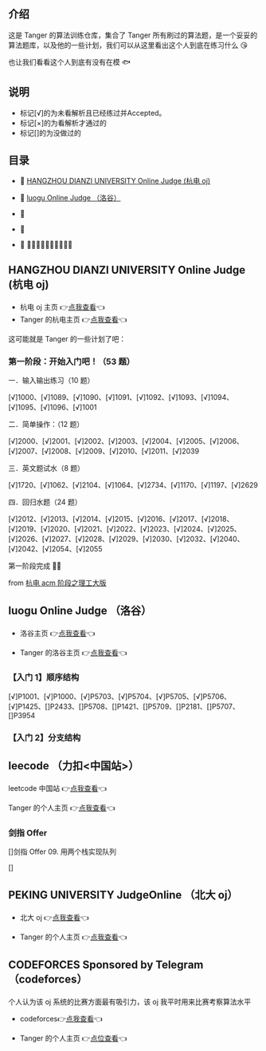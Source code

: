 ## 介绍

这是 Tanger 的算法训练仓库，集合了 Tanger 所有刷过的算法题，是一个妥妥的算法题库，以及他的一些计划，我们可以从这里看出这个人到底在练习什么 😘

也让我们看看这个人到底有没有在模 🐟

## 说明

- 标记[√]的为未看解析且已经练过并<view color="#DC143C">Accepted</view>。
- 标记[×]的为看解析才通过的
- 标记[]的为没做过的

## 目录

- 🥝 [HANGZHOU DIANZI UNIVERSITY Online Judge (杭电 oj)](#1)

* 🥥 [luogu Online Judge （洛谷）](#2)

* 🍈 [](#3)

* 🍉 [](#4)

* 🥑 [](#5)
  🍇🍋🍊🍍🍎🥭🍏🍐🍑🍒

## <p id="1">HANGZHOU DIANZI UNIVERSITY Online Judge (杭电 oj)</p>

- 杭电 oj 主页 👉[点我查看](http://acm.hdu.edu.cn/)👈
- Tanger 的杭电主页 👉[点我查看](http://acm.hdu.edu.cn/userstatus.php?user=1900730132)👈

这可能就是 Tanger 的一些计划了吧：

### 第一阶段：开始入门吧！（53 题）

一．输入输出练习（10 题）

[√]1000、[√]1089、[√]1090、[√]1091、[√]1092、[√]1093、[√]1094、[√]1095、[√]1096、[√]1001

二．简单操作：（12 题）

[√]2000、[√]2001、[√]2002、[√]2003、[√]2004、[√]2005、[√]2006、[√]2007、[√]2008、[√]2009、[√]2010、[√]2011、[√]2039

三．英文题试水（8 题）

[√]1720、[√]1062、[√]2104、[√]1064、[√]2734、[√]1170、[√]1197、[√]2629

四．回归水题（24 题）

[√]2012、[√]2013、[√]2014、[√]2015、[√]2016、[√]2017、[√]2018、[√]2019、[√]2020、[√]2021、[√]2022、[√]2023、[√]2024、[√]2025、[√]2026、[√]2027、[√]2028、[√]2029、[√]2030、[√]2032、[√]2040、[√]2042、[√]2054、[√]2055

第一阶段完成 🎈🎈

from [杭电 acm 阶段之理工大版](https://blog.csdn.net/liuqiyao_01/article/details/8477645)

## <p id="2">luogu Online Judge （洛谷）</p>

- 洛谷主页 👉[点我查看](https://www.luogu.com.cn)👈

- Tanger 的洛谷主页 👉[点我查看](https://www.luogu.com.cn/user/410998)👈

### 【入门 1】顺序结构

[√]P1001、[√]P1000、[√]P5703、[√]P5704、[√]P5705、[√]P5706、[√]P1425、[]P2433、[]P5708、[]P1421、[]P5709、[]P2181、[]P5707、[]P3954

### 【入门 2】分支结构

## <p id= "3">leecode （力扣<中国站>）</p>

leetcode 中国站 👉[点我查看](https://leetcode-cn.com/)👈

Tanger 的个人主页 👉[点我查看](https://leetcode-cn.com/u/lan-de-qi-ming-liao/)👈

### 剑指 Offer

[]剑指 Offer 09. 用两个栈实现队列

[]

## <p id ="4"> PEKING UNIVERSITY JudgeOnline （北大 oj）</p>

- 北大 oj 👉[点我查看](http://poj.org/)👈

- Tanger 的个人主页 👉[点我查看](http://poj.org/userstatus?user_id=1900730132)👈

## <p id= "5"> CODEFORCES Sponsored by Telegram （codeforces）</p>

个人认为该 oj 系统的比赛方面最有吸引力，该 oj 我平时用来比赛考察算法水平

- codeforces👉[点我查看](https://codeforces.com/)👈

- Tanger 的个人主页 👉[点位查看](https://codeforces.com/profile/1900730132)👈
